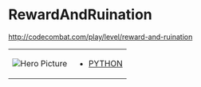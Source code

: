 # RewardAndRuination 

http://codecombat.com/play/level/reward-and-ruination
<table>
<tr>
<td>

![Hero Picture](hero.png?raw=true "Hero Picture")

</td>
<td>
<ul>
<li>

[PYTHON](RewardAndRuination.py)

</li>
</td>
</tr>
<table>